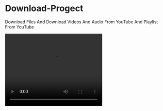 # Download-Progect
Download Files And Download Videos And Audio From YouTube And Playlist From YouTube

<video width="320" height="240" src="IMG GIF/2021-10-09 21-46-15.mp4" type="video/mp4" />
